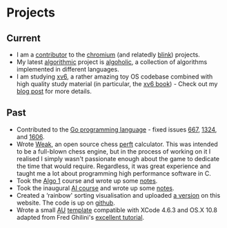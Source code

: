 # Projects #

## Current ##

* I am a [contributor][0] to the [chromium][1] (and relatedly [blink][2]) projects.
* My latest [algorithmic][3] project is [algoholic][4], a collection of algorithms implemented in
  different languages.
* I am studying [xv6][5], a rather amazing toy OS codebase combined with high quality study
  material (in particular, the [xv6 book][6]) - Check out my [blog post][7] for more details.

## Past ##

* Contributed to the [Go programming language][p0] - fixed issues [667][go667], [1324][go1324],
  and [1606][go1606].
* Wrote [Weak][p1], an open source chess [perft][p2] calculator. This was intended to be a full-blown
  chess engine, but in the process of working on it I realised I simply wasn't passionate
  enough about the game to dedicate the time that would require. Regardless, it was great
  experience and taught me a lot about programming high performance software in C.
* Took the [Algo 1][p3] course and wrote up some [notes][p4].
* Took the inaugural [AI course][p5] and wrote up some [notes][p6].
* Created a &lsquo;rainbow' sorting visualisation and uploaded <a href="/projects/rainbow"
  target="_self">a version</a> on this website. The code is up on [github][p7].
* Wrote a small [AU][ref1] [template][p8] compatible with XCode 4.6.3 and OS.X 10.8 adapted
  from Fred Ghilini's [excellent tutorial][ref2].

[0]:/projects/chromium
[1]:http://www.chromium.org/
[2]:http://www.chromium.org/blink

[3]:/projects/alg
[4]:https://github.com/lorenzo-stoakes/algoholic

[5]:http://pdos.csail.mit.edu/6.828/2012/xv6.html
[6]:http://pdos.csail.mit.edu/6.828/2012/xv6/book-rev7.pdf
[7]:http://blog.ljs.io/post/71424794630/xv6

[p0]:http://golang.org
[p1]:https://github.com/lorenzo-stoakes/weak
[p2]:http://chessprogramming.wikispaces.com/Perft
[p3]:https://www.coursera.org/course/algo
[p4]:https://github.com/lorenzo-stoakes/stanford-algo
[p5]:http://www.ted.com/talks/peter_norvig_the_100_000_student_classroom.html
[p6]:https://github.com/lorenzo-stoakes/stanford-ai
[p7]:https://github.com/lorenzo-stoakes/Rainbow-Sort
[p8]:https://github.com/lorenzo-stoakes/TemplateAU

[go667]:https://code.google.com/p/go/source/detail?r=3c73bb78da9a
[go1324]:https://code.google.com/p/go/source/detail?r=2562ce5a7a
[go1606]:https://code.google.com/p/go/source/detail?r=1bad75771eb6

[ref1]:http://en.wikipedia.org/wiki/Audio_Units
[ref2]:http://sample-hold.com/2011/11/23/getting-started-with-audio-units-on-os-x-lion-and-xcode-4-2-1/
